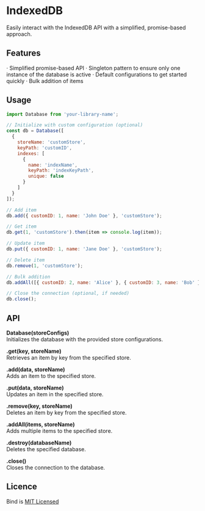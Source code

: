 # IndexedDB
Easily interact with the IndexedDB API with a simplified, promise-based approach.

## Features
  · Simplified promise-based API
  · Singleton pattern to ensure only one instance of the database is active
  · Default configurations to get started quickly
  · Bulk addition of items

## Usage  

```javascript
import Database from 'your-library-name';

// Initialize with custom configuration (optional)
const db = Database([
  {
    storeName: 'customStore',
    keyPath: 'customID',
    indexes: [
      {
        name: 'indexName',
        keyPath: 'indexKeyPath',
        unique: false
      }
    ]
  }
]);

// Add item
db.add({ customID: 1, name: 'John Doe' }, 'customStore');

// Get item
db.get(1, 'customStore').then(item => console.log(item));

// Update item
db.put({ customID: 1, name: 'Jane Doe' }, 'customStore');

// Delete item
db.remove(1, 'customStore');

// Bulk addition
db.addAll([{ customID: 2, name: 'Alice' }, { customID: 3, name: 'Bob' }], 'customStore');

// Close the connection (optional, if needed)
db.close();

```

## API  

**Database(storeConfigs)**  
Initializes the database with the provided store configurations.  

**.get(key, storeName)**  
Retrieves an item by key from the specified store.

**.add(data, storeName)**  
Adds an item to the specified store.

**.put(data, storeName)**  
Updates an item in the specified store.

**.remove(key, storeName)**  
Deletes an item by key from the specified store.

**.addAll(items, storeName)**  
Adds multiple items to the specified store.

**.destroy(databaseName)**  
Deletes the specified database.

**.close()**  
Closes the connection to the database.


## Licence
Bind is [MIT Licensed](https://github.com/sswahn/bind/blob/main/LICENSE)
